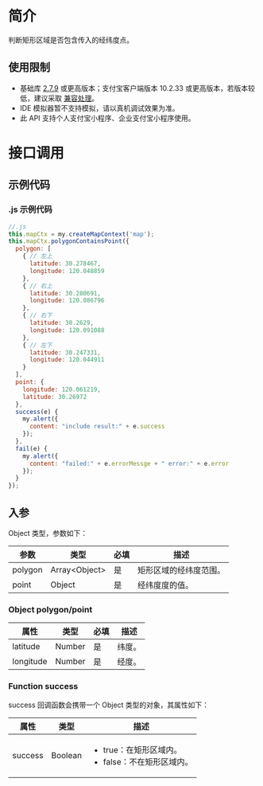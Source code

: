 # 简介

判断矩形区域是否包含传入的经纬度点。

## 使用限制

- 基础库 [2.7.9](https://opendocs.alipay.com/mini/framework/lib-upgrade-v2) 或更高版本；支付宝客户端版本 10.2.33 或更高版本，若版本较低，建议采取 [兼容处理](https://opendocs.alipay.com/mini/framework/compatibility)。
- IDE 模拟器暂不支持模拟，请以真机调试效果为准。
- 此 API 支持个人支付宝小程序、企业支付宝小程序使用。

# 接口调用

## 示例代码

### .js 示例代码

```javascript
//.js
this.mapCtx = my.createMapContext('map');
this.mapCtx.polygonContainsPoint({
  polygon: [
    { // 左上
      latitude: 30.278467,
      longitude: 120.048859
    },
    { // 右上
      latitude: 30.280691,
      longitude: 120.086796
    },
    { // 右下
      latitude: 30.2629,
      longitude: 120.091088
    },
    { // 左下
      latitude: 30.247331,
      longitude: 120.044911
    }
  ],
  point: {
    longitude: 120.061219,
    latitude: 30.26972
  },
  success(e) {
    my.alert({
      content: "include result:" + e.success
    });
  },
  fail(e) {
    my.alert({
      content: "failed:" + e.errorMessge + " error:" + e.error
    });
  }
});
```

## 入参

Object 类型，参数如下：

| **参数** | **类型** | **必填** | **描述** |
| --- | --- | --- | --- |
| polygon | Array\<Object\> | 是 | 矩形区域的经纬度范围。 |
| point | Object | 是 | 经纬度度的值。 |

### Object polygon/point
| **属性** | **类型** | **必填** | **描述** |
| --- | --- | --- | --- |
| latitude | Number | 是 | 纬度。 |
| longitude | Number | 是 | 经度。 |

### Function success

success 回调函数会携带一个 Object 类型的对象，其属性如下：

| **属性** | **类型** | **描述** |
| --- | --- | --- |
| success | Boolean | <ul><li>true：在矩形区域内。</li><li>false：不在矩形区域内。</li></ul> |

